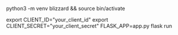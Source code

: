 python3 -m venv blizzard &&  source bin/activate

export CLIENT_ID="your_client_id"
export CLIENT_SECRET="your_client_secret"
FLASK_APP=app.py flask run
